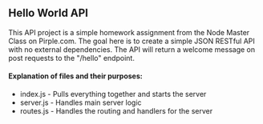 ## Hello World API

This API project is a simple homework assignment from the Node Master Class on Pirple.com. The goal here is to create a simple JSON RESTful API with no external dependencies. The API will return a welcome message on post requests to the "/hello" endpoint.

#### Explanation of files and their purposes:
- index.js - Pulls everything together and starts the server
- server.js - Handles main server logic
- routes.js - Handles the routing and handlers for the server